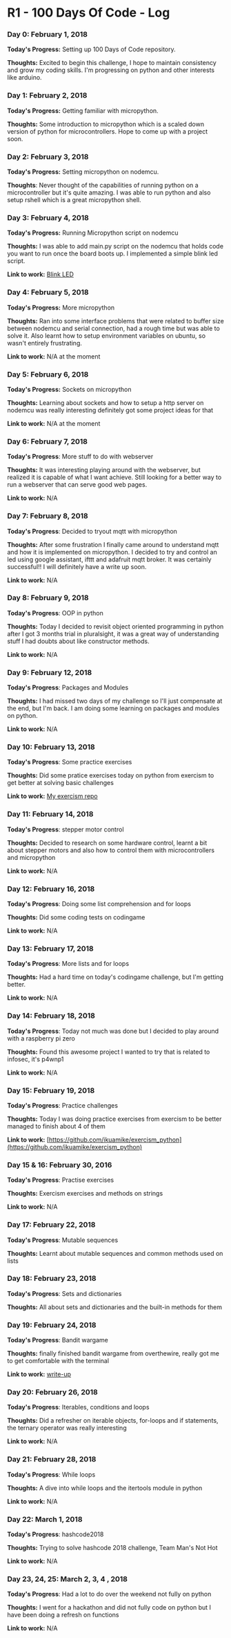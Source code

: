 # R1 - 100 Days Of Code - Log

<!--
### Day 0: February 30, 2016 

**Today's Progress**: 

**Thoughts:** 

**Link to work:** 
-->

### Day 0: February 1, 2018

**Today's Progress:** Setting up 100 Days of Code repository.

**Thoughts:** Excited to begin this challenge, I hope to maintain consistency and grow my coding skills. I'm progressing on python and other interests like arduino.

### Day 1: February 2, 2018

**Today's Progress:** Getting familiar with micropython.

**Thoughts:** Some introduction to micropython which is a scaled down version of python for microcontrollers. Hope to come up with a project soon.

### Day 2: February 3, 2018

**Today's Progress:** Setting micropython on nodemcu.

**Thoughts**: Never thought of the capabilities of running python on a microcontroller but it's quite amazing. I was able to run python and also setup rshell which is a great micropython shell.

### Day 3: February 4, 2018

**Today's Progress:** Running Micropython script on nodemcu

**Thoughts:** I was able to add main.py script on the nodemcu that holds code you want to run once the board boots up. I implemented a simple blink led script.

**Link to work:** [Blink LED](https://github.com/ikuamike/Blinking_LED_with_Micropython)

### Day 4: February 5, 2018

**Today's Progress:** More micropython

**Thoughts:** Ran into some interface problems that were related to buffer size between nodemcu and serial connection, had a rough time but was able to solve it. Also learnt how to setup environment variables on ubuntu, so wasn't entirely frustrating.

**Link to work:** N/A at the moment

### Day 5: February 6, 2018

**Today's Progress:** Sockets on micropython

**Thoughts:** Learning about sockets and how to setup a http server on nodemcu was really interesting definitely got some project ideas for that

**Link to work:** N/A at the moment

### Day 6: February 7, 2018

**Today's Progress**: More stuff to do with webserver

**Thoughts:** It was interesting playing around with the webserver, but realized it is capable of what I want achieve. Still looking for a better way to run a webserver that can serve good web pages.

**Link to work:** N/A

### Day 7: February 8, 2018

**Today's Progress**: Decided to tryout mqtt with micropython

**Thoughts:** After some frustration I finally came around to understand mqtt and how it is implemented on micropython. I decided to try and control an led using google assistant, ifttt and adafruit mqtt broker. It was certainly successful!! I will definitely have a write up soon.

**Link to work:** N/A

### Day 8: February 9, 2018

**Today's Progress**: OOP in python

**Thoughts:** Today I decided to revisit object oriented programming in python after I got 3 months trial in pluralsight, it was a great way of understanding stuff I had doubts about like constructor methods.

**Link to work:** N/A

### Day 9: February 12, 2018

**Today's Progress**: Packages and Modules

**Thoughts:** I had missed two days of my challenge so I'll just compensate at the end, but I'm back. I am doing some learning on packages and modules on python.

**Link to work:** N/A

### Day 10: February 13, 2018

**Today's Progress**: Some practice exercises

**Thoughts:** Did some pratice exercises today on python from exercism to get better at solving basic challenges

**Link to work:** [My exercism repo](https://github.com/ikuamike/exercism_python)

### Day 11: February 14, 2018

**Today's Progress**: stepper motor control

**Thoughts:** Decided to research on some hardware control, learnt a bit about stepper motors and also how to control them
with microcontrollers and micropython

**Link to work:** N/A

### Day 12: February 16, 2018

**Today's Progress**: Doing some list comprehension and for loops

**Thoughts:** Did some coding tests on codingame

**Link to work:** N/A

### Day 13: February 17, 2018

**Today's Progress**: More lists and for loops

**Thoughts:** Had a hard time on today's codingame challenge, but I'm getting better.

**Link to work:** N/A

### Day 14: February 18, 2018

**Today's Progress**: Today not much was done but I decided to play around with a raspberry pi zero

**Thoughts:** Found this awesome project I wanted to try that is related to infosec, it's p4wnp1

**Link to work:** N/A

### Day 15: February 19, 2018

**Today's Progress**: Practice challenges

**Thoughts:** Today I was doing practice exercises from exercism to be better managed to finish about 4 of them

**Link to work:** [https://github.com/ikuamike/exercism_python](https://github.com/ikuamike/exercism_python)

### Day 15 & 16: February 30, 2016

**Today's Progress**: Practise exercises

**Thoughts:** Exercism exercises and methods on strings

**Link to work:** N/A

### Day 17: February 22, 2018

**Today's Progress**: Mutable sequences

**Thoughts:** Learnt about mutable sequences and common methods used on lists

### Day 18: February 23, 2018

**Today's Progress**: Sets and dictionaries

**Thoughts:** All about sets and dictionaries and the built-in methods for them

### Day 19: February 24, 2018

**Today's Progress**: Bandit wargame

**Thoughts:** finally finished bandit wargame from overthewire, really got me to get comfortable with the terminal 

**Link to work:** [write-up](https://github.com/ikuamike/Bandit_Wargame)

### Day 20: February 26, 2018

**Today's Progress**: Iterables, conditions and loops

**Thoughts:** Did a refresher on iterable objects, for-loops and if statements, the ternary operator was really interesting

**Link to work:** N/A

### Day 21: February 28, 2018 

**Today's Progress**: While loops

**Thoughts:** A dive into while loops and the itertools module in python

**Link to work:** N/A

### Day 22: March 1, 2018

**Today's Progress**: hashcode2018

**Thoughts:** Trying to solve hashcode 2018 challenge, Team Man's Not Hot 

**Link to work:** N/A

### Day 23, 24, 25: March 2, 3, 4 , 2018 

**Today's Progress**: Had a lot to do over the weekend not fully on python

**Thoughts:** I went for a hackathon and did not fully code on python but I have been doing a refresh on functions

**Link to work:** N/A